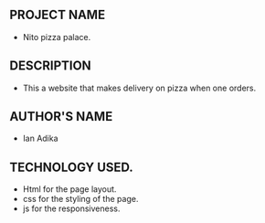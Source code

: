 ## PROJECT NAME
- Nito pizza palace.
## DESCRIPTION
- This a website that makes delivery on pizza when one orders.
## AUTHOR'S NAME
- Ian Adika
## TECHNOLOGY USED.
- Html for the page layout.
- css for the styling of the page.
- js for the responsiveness.

